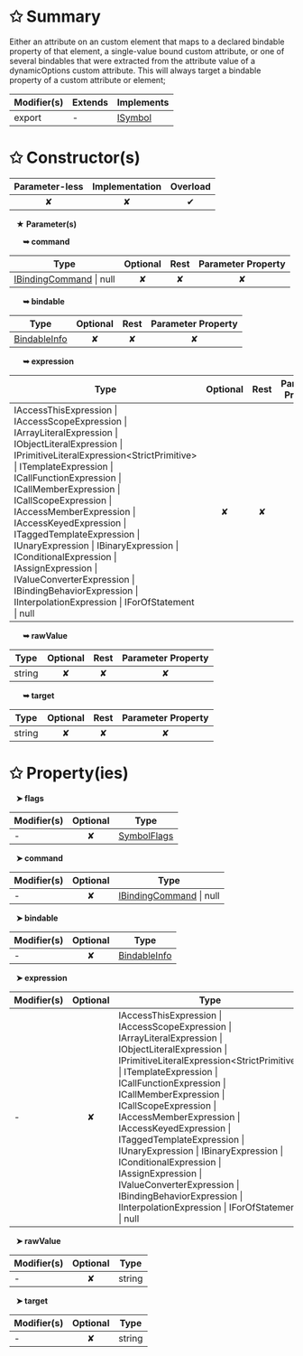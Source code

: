 # &#10025; Summary

Either an attribute on an custom element that maps to a declared bindable property of that element,
a single-value bound custom attribute, or one of several bindables that were extracted from the attribute
value of a dynamicOptions custom attribute.
This will always target a bindable property of a custom attribute or element;

| Modifier(s)                            | Extends                      | Implements                                    |
|----------------------------------------|------------------------------|-----------------------------------------------|
| export | - | [ISymbol](/jit/interface/semantic-model/isymbol) |

# &#10025; Constructor(s)

| Parameter-less                         | Implementation                          | Overload                          |
|:--------------------------------------:|:---------------------------------------:|:---------------------------------:|
| ✘ | ✘ | ✔ |

&nbsp;&nbsp; **&#9733; Parameter(s)**

&nbsp;&nbsp;&nbsp;&nbsp;&nbsp; **&#10149; command**

| Type                        | Optional                           | Rest                          | Parameter Property                          |
|-----------------------------|:----------------------------------:|:-----------------------------:|:-------------------------------------------:|
| [IBindingCommand](/jit/interface/binding-command/ibindingcommand) &#124; null | ✘  | ✘ | ✘ |

&nbsp;&nbsp;&nbsp;&nbsp;&nbsp; **&#10149; bindable**

| Type                        | Optional                           | Rest                          | Parameter Property                          |
|-----------------------------|:----------------------------------:|:-----------------------------:|:-------------------------------------------:|
| [BindableInfo](/jit/class/resource-model/bindableinfo) | ✘  | ✘ | ✘ |

&nbsp;&nbsp;&nbsp;&nbsp;&nbsp; **&#10149; expression**

| Type                        | Optional                           | Rest                          | Parameter Property                          |
|-----------------------------|:----------------------------------:|:-----------------------------:|:-------------------------------------------:|
| IAccessThisExpression &#124; IAccessScopeExpression &#124; IArrayLiteralExpression &#124; IObjectLiteralExpression &#124; IPrimitiveLiteralExpression&lt;StrictPrimitive&gt; &#124; ITemplateExpression &#124; ICallFunctionExpression &#124; ICallMemberExpression &#124; ICallScopeExpression &#124; IAccessMemberExpression &#124; IAccessKeyedExpression &#124; ITaggedTemplateExpression &#124; IUnaryExpression &#124; IBinaryExpression &#124; IConditionalExpression &#124; IAssignExpression &#124; IValueConverterExpression &#124; IBindingBehaviorExpression &#124; IInterpolationExpression &#124; IForOfStatement &#124; null | ✘  | ✘ | ✘ |

&nbsp;&nbsp;&nbsp;&nbsp;&nbsp; **&#10149; rawValue**

| Type                        | Optional                           | Rest                          | Parameter Property                          |
|-----------------------------|:----------------------------------:|:-----------------------------:|:-------------------------------------------:|
| string | ✘  | ✘ | ✘ |

&nbsp;&nbsp;&nbsp;&nbsp;&nbsp; **&#10149; target**

| Type                        | Optional                           | Rest                          | Parameter Property                          |
|-----------------------------|:----------------------------------:|:-----------------------------:|:-------------------------------------------:|
| string | ✘  | ✘ | ✘ |

# &#10025; Property(ies)

&nbsp;&nbsp; **&#10148; flags**

| Modifier(s)                               | Optional                           | Type                         |
|-------------------------------------------|:----------------------------------:|------------------------------|
| - | ✘ | [SymbolFlags](/jit/enum/semantic-model/symbolflags) |

&nbsp;&nbsp; **&#10148; command**

| Modifier(s)                               | Optional                           | Type                         |
|-------------------------------------------|:----------------------------------:|------------------------------|
| - | ✘ | [IBindingCommand](/jit/interface/binding-command/ibindingcommand) &#124; null |

&nbsp;&nbsp; **&#10148; bindable**

| Modifier(s)                               | Optional                           | Type                         |
|-------------------------------------------|:----------------------------------:|------------------------------|
| - | ✘ | [BindableInfo](/jit/class/resource-model/bindableinfo) |

&nbsp;&nbsp; **&#10148; expression**

| Modifier(s)                               | Optional                           | Type                         |
|-------------------------------------------|:----------------------------------:|------------------------------|
| - | ✘ | IAccessThisExpression &#124; IAccessScopeExpression &#124; IArrayLiteralExpression &#124; IObjectLiteralExpression &#124; IPrimitiveLiteralExpression&lt;StrictPrimitive&gt; &#124; ITemplateExpression &#124; ICallFunctionExpression &#124; ICallMemberExpression &#124; ICallScopeExpression &#124; IAccessMemberExpression &#124; IAccessKeyedExpression &#124; ITaggedTemplateExpression &#124; IUnaryExpression &#124; IBinaryExpression &#124; IConditionalExpression &#124; IAssignExpression &#124; IValueConverterExpression &#124; IBindingBehaviorExpression &#124; IInterpolationExpression &#124; IForOfStatement &#124; null |

&nbsp;&nbsp; **&#10148; rawValue**

| Modifier(s)                               | Optional                           | Type                         |
|-------------------------------------------|:----------------------------------:|------------------------------|
| - | ✘ | string |

&nbsp;&nbsp; **&#10148; target**

| Modifier(s)                               | Optional                           | Type                         |
|-------------------------------------------|:----------------------------------:|------------------------------|
| - | ✘ | string |